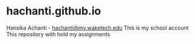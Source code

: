 # hachanti.github.io
Hansika Achanti - hachanti@my.waketech.edu
This is my school account
This repository with hold my assignments
